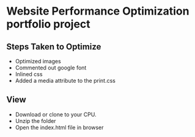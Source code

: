 <h1> Website Performance Optimization portfolio project

## Steps Taken to Optimize 

* Optimized images
* Commented out google font
* Inlined css
* Added a media attribute to the print.css

## View

* Download or clone to your CPU.
* Unzip the folder 
* Open the index.html file in browser 



